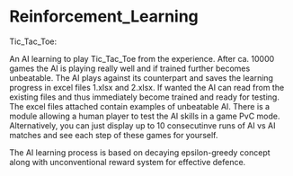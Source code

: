 # Reinforcement_Learning


Tic_Tac_Toe:

An AI learning to play Tic_Tac_Toe from the experience. After ca. 10000 games the AI is playing really well and if trained further becomes unbeatable. The AI plays against its counterpart and saves the learning progress in excel files 1.xlsx and 2.xlsx. If wanted the AI can read from the existing files and thus immediately become trained and ready for testing. The excel files attached contain examples of unbeatable AI. There is a module allowing a human player to test the AI skills in a game PvC mode. Alternatively, you can just display up to 10 consecutinve runs of AI vs AI matches and see each step of these games for yourself. 

The AI learning  process is based on decaying epsilon-greedy concept along with unconventional reward system for effective defence.
